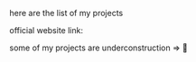 here are the list of my projects

official website link:



some of my projects are underconstruction => 🚧